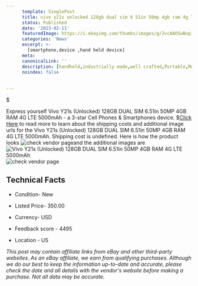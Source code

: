 ```yaml
---
      template: SinglePost
      title: vivo y21s unlocked 128gb dual sim 6 51in 50mp 4gb ram 4g lte 5000mah
      status: Published
      date: '2023-02-11'
      featuredImage: https://i.ebayimg.com/thumbs/images/g/2vcAAOSwBnpikSzX/s-l225.jpg
      categories: 'News'
      excerpt: >-
        [smartphone,device ,hand held device]
      meta:
      canonicalLink: ''
      description: [handheld,industrially made,well crafted,Portable,Mobile,Compact,Convenient,Lightweight,Maneuverable,Man-portable,Miniature,Carriable,Hand-held,Light,Holdable,Transportable,Mobile device,Pocket-sized,On-the-go,Wireless,Cordless,Compact size,Convenient size, smartphone,device ,hand held device]
      noindex: false
      
        
---
```

$

Express yourself Vivo Y21s (Unlocked) 128GB DUAL SIM 6.51in 50MP 4GB RAM 4G LTE 5000mAh - a 3-star Cell Phones & Smartphones device.
$[Click Here](https://www.ebay.com/itm/195094479815?hash=item2d6c8983c7%3Ag%3A2vcAAOSwBnpikSzX&mkevt=1&mkcid=1&mkrid=711-53200-19255-0&campid=%253CePNCampaignId%253E&customid=%253CreferenceId%253E&toolid=10049) to read more to learn about the shipping costs and additional image urls for the Vivo Y21s (Unlocked) 128GB DUAL SIM 6.51in 50MP 4GB RAM 4G LTE 5000mAh. Shipping cost is undefined. Here is how the product looks ![check vendor page](https://i.ebayimg.com/thumbs/images/g/2vcAAOSwBnpikSzX/s-l225.jpg)and the additional images are![Vivo Y21s (Unlocked) 128GB DUAL SIM 6.51in 50MP 4GB RAM 4G LTE 5000mAh](https://i.ebayimg.com/images/g/2vcAAOSwBnpikSzX/s-l1200.jpg)![check vendor page](https://origin-galleryplus.ebayimg.com/ws/web/195094479815_2_0_1/225x225.jpg,https://origin-galleryplus.ebayimg.com/ws/web/195094479815_3_0_1/225x225.jpg,https://origin-galleryplus.ebayimg.com/ws/web/195094479815_4_0_1/225x225.jpg,https://origin-galleryplus.ebayimg.com/ws/web/195094479815_5_0_1/225x225.jpg,https://origin-galleryplus.ebayimg.com/ws/web/195094479815_6_0_1/225x225.jpg,https://origin-galleryplus.ebayimg.com/ws/web/195094479815_7_0_1/225x225.jpg,https://origin-galleryplus.ebayimg.com/ws/web/195094479815_8_0_1/225x225.jpg,https://origin-galleryplus.ebayimg.com/ws/web/195094479815_9_0_1/225x225.jpg)



 ## Technical Facts 



     
      

 - Condition- New 


      

 - Listed Price- 350.00 


      

 - Currency- USD 


      

 - Feedback score - 4495 


      

 - Location - US 


      
      

 *_This post may contain affiliate links from eBay and other third-party websites. As an eBay affiliate, we earn from qualifying purchases. Although we do our best to keep the information up-to-date and accurate, please check the date and all details with the vendor's website before making a purchase. Not all data may be accurate._*






